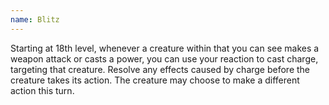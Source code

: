 ```yaml
---
name: Blitz
---
```

Starting at 18th level, whenever a creature within <me-distance length="60" /> that you can see makes a weapon attack or casts a power, you can use your reaction to
cast charge, targeting that creature. Resolve any effects caused by charge before the creature takes its action. The creature
may choose to make a different action this turn.
